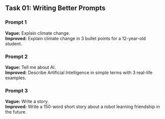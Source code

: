 ## Task 01: Writing Better Prompts

### Prompt 1
**Vague:** Explain climate change.  
**Improved:** Explain climate change in 3 bullet points for a 12-year-old student.

### Prompt 2
**Vague:** Tell me about AI.  
**Improved:** Describe Artificial Intelligence in simple terms with 3 real-life examples.

### Prompt 3
**Vague:** Write a story.  
**Improved:** Write a 150-word short story about a robot learning friendship in the future.
